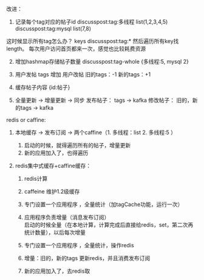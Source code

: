 改进：
1. 记录每个tag对应的帖子id
discusspost:tag:多线程  list(1,2,3,4,5)
discusspost:tag:mysql  list(7,8)

这时候显示所有tag怎么办？  keys discusspost:tag:*  然后遍历所有key找length。
每次用户访问首页都来一次，感觉也比较耗费资源

2. 增加hashmap存储帖子数量
discusspost:tag-whole {多线程:5, mysql 2}

3. 用户发帖   tags 增加
   用户改帖   旧的tags：-1  新的tags：+1
   
4. 缓存帖子内容 {id:帖子}

5. 全量更新  ->  增量更新 -> 同步 
    发布帖子： tags -> kafka
    修改帖子： 旧的，新的tags -> kafka


redis or caffine:


1. 本地缓存 ->  发布订阅   ->  两个caffine（1. 多线程：list 2. 多线程:5 ）
    1. 启动的时候，就得遍历所有的帖子，增量更新
    2. 新的应用加入了，也得遍历
    
2. redis集中式缓存+caffine缓存：   
    1. redis计算
    2. caffeine 维护1.2级缓存
    3. 专门设置一个应用程序 ，全量统计（加tagCache功能，运行一次）
    4. 应用程序负责增量（消息发布订阅）   
    启动的时候全量（在本地计算，计算完成后直接给redis，set，第二次再统计数量），以后每次增量
    
    1. 专门设置一个应用程序 ，全量统计，操作redis
    2. 增量：旧的，新的tags 更新redis，并且消费发布订阅
    3. 新的应用加入了，去redis取

